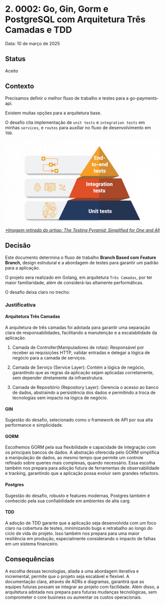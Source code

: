 # 2. 0002: Go, Gin, Gorm e PostgreSQL com Arquitetura Três Camadas e TDD

Data: 10 de março de 2025

## Status

Aceito

## Contexto

Precisamos definir o melhor fluxo de trabalho e testes para a go-payments-api.

Existem muitas opções para a arquitetura base.

O desafio cita implementação de `unit tests` e `integration tests` em minhas `services`, e `routes` para auxiliar no fluxo de desenvolvimento em `TDD`.

<div align="center">
<img src="../../assets/images/layout/graphics/test_pyramid.jpg">
<br/><i><a href="https://www.headspin.io/blog/the-testing-pyramid-simplified-for-one-and-all">*Imagem retirada do artigo: The Testing Pyramid: Simplified for One and All</a></i>
</div>


## Decisão

Este documento determina o fluxo de trabalho __Branch Based com Feature Branch__, design estrutural e a abordagem de testes para garantir um padrão para a aplicação.

O projeto sera realizado em Golang, em arquitetura `Três Camadas`, por ter maior familiaridade, além de considerá-las altamente performáticas.

O desafio deixa claro no trecho:

### Justificativa

#### Arquitetura Três Camadas
A arquitetura de três camadas foi adotada para garantir uma separação clara de responsabilidades, facilitando a manutenção e a escalabilidade da aplicação.

1. Camada de Controller(Manipuladores de rotas): Responsável por receber as requisições HTTP, validar entradas e delegar a lógica de negócio para a camada de serviços.

2. Camada de Serviço (Service Layer): Contém a lógica de negócio, garantindo que as regras da aplicação sejam aplicadas corretamente, sem depender diretamente da infraestrutura.

3. Camada de Repositório (Repository Layer): Gerencia o acesso ao banco de dados, abstraindo a persistência dos dados e permitindo a troca de tecnologias sem impacto na lógica de negócio.

#### GIN
Sugestão do desafio, selecionado como o framework de API por sua alta performance e simplicidade. 

#### GORM
Escolhemos GORM pela sua flexibilidade e capacidade de integração com os principais bancos de dados. A abstração oferecida pelo GORM simplifica a manipulação de dados, ao mesmo tempo que permite um controle refinado sobre queries mais complexas, quando necessário. Essa escolha também nos prepara para adoção futura de ferramentas de observabilidade e tracking, garantindo que a aplicação possa evoluir sem grandes refactors.

#### Postgres
Sugestão do desafio, robusto e features modernas, Postgres também é conhecido pela sua confiabilidade em ambientes de alta carg.


#### TDD
A adoção de TDD garante que a aplicação seja desenvolvida com um foco claro na cobertura de testes, minimizando bugs e retrabalho ao longo do ciclo de vida do projeto. Isso também nos prepara para uma maior resiliência em produção, especialmente considerando o impacto de falhas em um sistema financeiro.

## Consequências

A escolha dessas tecnologias, aliada a uma abordagem iterativa e incremental, permite que o projeto seja escalável e flexível. A documentação clara, através de ADRs e diagramas, garantirá que as equipes futuras possam se integrar ao projeto com facilidade. Além disso, a arquitetura adotada nos prepara para futuras mudanças tecnológicas, sem comprometer o core business ou aumentar os custos operacionais.

